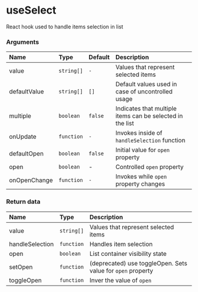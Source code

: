 # useSelect

React hook used to handle items selection in list

### Arguments

| Name         | Type       | Default | Description                                               |
| :----------- | :--------- | :------ | :-------------------------------------------------------- |
| value        | `string[]` | `-`     | Values that represent selected items                      |
| defaultValue | `string[]` | `[]`    | Default values used in case of uncontrolled usage         |
| multiple     | `boolean`  | `false` | Indicates that multiple items can be selected in the list |
| onUpdate     | `function` | `-`     | Invokes inside of `handleSelection` function              |
| defaultOpen  | `boolean`  | `false` | Initial value for `open` property                         |
| open         | `boolean`  | -       | Controlled `open` property                                |
| onOpenChange | `function` | `-`     | Invokes while `open` property changes                     |

### Return data

| Name            | Type       | Description                                                 |
| :-------------- | :--------- | :---------------------------------------------------------- |
| value           | `string[]` | Values that represent selected items                        |
| handleSelection | `function` | Handles item selection                                      |
| open            | `boolean`  | List container visibility state                             |
| setOpen         | `function` | (deprecated) use toggleOpen. Sets value for `open` property |
| toggleOpen      | `function` | Inver the value of `open`                                   |
